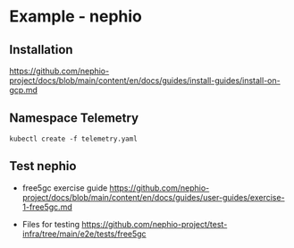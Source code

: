 # Example - nephio

## Installation
https://github.com/nephio-project/docs/blob/main/content/en/docs/guides/install-guides/install-on-gcp.md

## Namespace Telemetry
```kubectl create -f telemetry.yaml```

## Test nephio
- free5gc exercise guide
https://github.com/nephio-project/docs/blob/main/content/en/docs/guides/user-guides/exercise-1-free5gc.md

- Files for testing
https://github.com/nephio-project/test-infra/tree/main/e2e/tests/free5gc